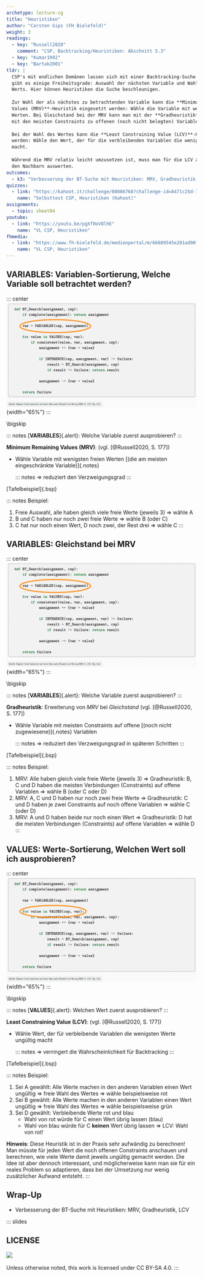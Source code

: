 ```yaml
---
archetype: lecture-cg
title: "Heuristiken"
author: "Carsten Gips (FH Bielefeld)"
weight: 3
readings:
  - key: "Russell2020"
    comment: "CSP, Backtracking/Heuristiken: Abschnitt 5.3"
  - key: "Kumar1992"
  - key: "Bartak2001"
tldr: |
  CSP's mit endlichen Domänen lassen sich mit einer Backtracking-Suche lösen. Dabei
  gibt es einige Freiheitsgrade: Auswahl der nächsten Variable und Wahl des nächsten
  Werts. Hier können Heuristiken die Suche beschleunigen.

  Zur Wahl der als nächstes zu betrachtenden Variable kann die **Minimum Remaining
  Values (MRV)**-Heuristik eingesetzt werden: Wähle die Variable mit wenigsten freien
  Werten. Bei Gleichstand bei der MRV kann man mit der **Gradheuristik** die Variable
  mit den meisten Constraints zu offenen (noch nicht belegten) Variablen wählen.

  Bei der Wahl des Wertes kann die **Least Constraining Value (LCV)**-Heuristik genutzt
  werden: Wähle den Wert, der für die verbleibenden Variablen die wenigsten Werte ungültig
  macht.

  Während die MRV relativ leicht umzusetzen ist, muss man für die LCV alle Constraints zu
  den Nachbarn auswerten.
outcomes:
  - k3: "Verbesserung der BT-Suche mit Heuristiken: MRV, Gradheuristik, LCV"
quizzes:
  - link: "https://kahoot.it/challenge/08086768?challenge-id=8471c25d-77c6-4c83-b473-6edcacfcb770_1635765255208"
    name: "Selbsttest CSP, Heuristiken (Kahoot)"
assignments:
  - topic: sheet04
youtube:
  - link: "https://youtu.be/pgXf0oV8lhE"
    name: "VL CSP, Heuristiken"
fhmedia:
  - link: "https://www.fh-bielefeld.de/medienportal/m/66689545e201ad90f6f2007f472f3b430ec37ebaa5321315764ae687983bbcb049bc217a1b0852e2d5364eae1223153d567558533246bd58b0db5cc1fa3278c5"
    name: "VL CSP, Heuristiken"
---
```



## VARIABLES: Variablen-Sortierung, Welche Variable soll betrachtet werden?

::: center
![](images/bt_search_mrv.png){width="65%"}
:::

\bigskip

::: notes
[**VARIABLES**]{.alert}: Welche Variable zuerst ausprobieren?
:::

**Minimum Remaining Values (MRV)**: (vgl. [@Russell2020, S. 177])

*   Wähle Variable mit wenigsten freien Werten  [(die am meisten eingeschränkte Variable)]{.notes}

    ::: notes
    => reduziert den Verzweigungsgrad
    :::

[Tafelbeispiel]{.bsp}

::: notes
Beispiel:
1.  Freie Auswahl, alle haben gleich viele freie Werte (jeweils 3) => wähle A
2.  B und C haben nur noch zwei freie Werte => wähle B (oder C)
3.  C hat nur noch einen Wert, D noch zwei, der Rest drei => wähle C
:::


## VARIABLES: Gleichstand bei MRV

::: center
![](images/bt_search_mrv.png){width="65%"}
:::

\bigskip

::: notes
[**VARIABLES**]{.alert}: Welche Variable zuerst ausprobieren?
:::

**Gradheuristik**: Erweiterung von *MRV* bei *Gleichstand* (vgl. [@Russell2020, S. 177])

*   Wähle Variable mit meisten Constraints auf offene  [(noch nicht zugewiesene)]{.notes}  Variablen

    ::: notes
    => reduziert den Verzweigungsgrad in späteren Schritten
    :::

[Tafelbeispiel]{.bsp}

::: notes
Beispiel:
1.  MRV: Alle haben gleich viele freie Werte (jeweils 3) => Gradheuristik: B, C und D haben
    die meisten Verbindungen (Constraints) auf offene Variablen => wähle B (oder C oder D)
2.  MRV: A, C und D haben nur noch zwei freie Werte => Gradheuristik: C und D haben
    je zwei Constraints auf noch offene Variablen => wähle C (oder D)
3.  MRV: A und D haben beide nur noch einen Wert => Gradheuristik: D hat
    die meisten Verbindungen (Constraints) auf offene Variablen => wähle D
:::


## VALUES: Werte-Sortierung, Welchen Wert soll ich ausprobieren?

::: center
![](images/bt_search_lcv.png){width="65%"}
:::

\bigskip

::: notes
[**VALUES**]{.alert}: Welchen Wert zuerst ausprobieren?
:::

**Least Constraining Value (LCV)**: (vgl. [@Russell2020, S. 177])

*   Wähle Wert, der für verbleibende Variablen die wenigsten Werte
    ungültig macht

    ::: notes
    => verringert die Wahrscheinlichkeit für Backtracking
    :::

[Tafelbeispiel]{.bsp}

::: notes
Beispiel:
1.  Sei A gewählt: Alle Werte machen in den anderen Variablen einen Wert ungültig
    => freie Wahl des Wertes => wähle beispielsweise rot
2.  Sei B gewählt: Alle Werte machen in den anderen Variablen einen Wert ungültig
    => freie Wahl des Wertes => wähle beispielsweise grün
3.  Sei D gewählt: Verbleibende Werte rot und blau
    -   Wahl von rot würde für C einen Wert übrig lassen (blau)
    -   Wahl von blau würde für C **keinen** Wert übrig lassen
    => LCV: Wahl von rot!


**Hinweis**: Diese Heuristik ist in der Praxis sehr aufwändig zu berechnen! Man müsste für
jeden Wert die noch offenen Constraints anschauen und berechnen, wie viele Werte damit jeweils
ungültig gemacht werden. Die Idee ist aber dennoch interessant, und möglicherweise kann man
sie für ein reales Problem so adaptieren, dass bei der Umsetzung nur wenig zusätzlicher
Aufwand entsteht.
:::


## Wrap-Up

*   Verbesserung der BT-Suche mit Heuristiken: MRV, Gradheuristik, LCV







<!-- DO NOT REMOVE - THIS IS A LAST SLIDE TO INDICATE THE LICENSE AND POSSIBLE EXCEPTIONS (IMAGES, ...). -->
::: slides
## LICENSE
![](https://licensebuttons.net/l/by-sa/4.0/88x31.png)

Unless otherwise noted, this work is licensed under CC BY-SA 4.0.
:::
